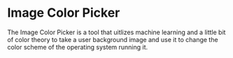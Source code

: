 # Image Color Picker
The Image Color Picker is a tool that uitlizes machine learning and a little bit
of color theory to take a user background image and use it to change the color
scheme of the operating system running it.
